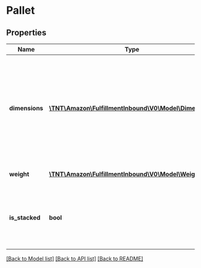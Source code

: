 # Pallet

## Properties
Name | Type | Description | Notes
------------ | ------------- | ------------- | -------------
**dimensions** | [**\TNT\Amazon\FulfillmentInbound\V0\Model\Dimensions**](Dimensions.md) | The dimensions of the pallet. Length and width must be 40 inches by 48 inches. Height must be less than or equal to 60 inches. | 
**weight** | [**\TNT\Amazon\FulfillmentInbound\V0\Model\Weight**](Weight.md) | The weight of the pallet. | [optional] 
**is_stacked** | **bool** | Indicates whether pallets will be stacked when carrier arrives for pick-up. | 

[[Back to Model list]](../README.md#documentation-for-models) [[Back to API list]](../README.md#documentation-for-api-endpoints) [[Back to README]](../README.md)


